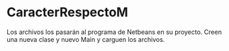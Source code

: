 # CaracterRespectoM
Los archivos los pasarán al programa de Netbeans en su proyecto. Creen una nueva clase y nuevo Main y carguen los archivos.
